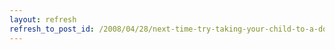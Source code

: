 ```yaml
---
layout: refresh
refresh_to_post_id: /2008/04/28/next-time-try-taking-your-child-to-a-doctor
---
```

